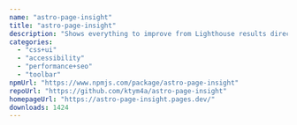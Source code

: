 ```yaml
---
name: "astro-page-insight"
title: "astro-page-insight"
description: "Shows everything to improve from Lighthouse results directly on the page."
categories:
  - "css+ui"
  - "accessibility"
  - "performance+seo"
  - "toolbar"
npmUrl: "https://www.npmjs.com/package/astro-page-insight"
repoUrl: "https://github.com/ktym4a/astro-page-insight"
homepageUrl: "https://astro-page-insight.pages.dev/"
downloads: 1424
---
```

